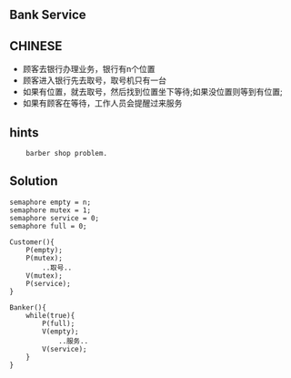 ## Bank Service

## CHINESE
* 顾客去银行办理业务，银行有n个位置
* 顾客进入银行先去取号，取号机只有一台
* 如果有位置，就去取号，然后找到位置坐下等待;如果没位置则等到有位置;
* 如果有顾客在等待，工作人员会提醒过来服务

## hints
```
    barber shop problem.
```

## Solution
```
semaphore empty = n;
semaphore mutex = 1;
semaphore service = 0;
semaphore full = 0;

Customer(){
    P(empty);
    P(mutex);
        ..取号..
    V(mutex);
    P(service);
}

Banker(){
    while(true){
        P(full);
        V(empty);
            ..服务..
        V(service);
    }
}
```